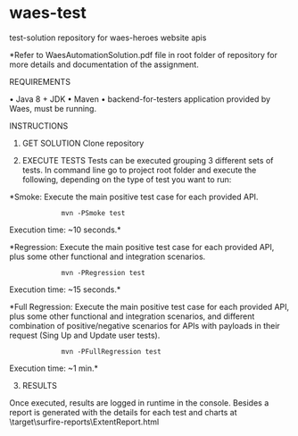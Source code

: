 # waes-test
test-solution repository for waes-heroes website apis

*Refer to WaesAutomationSolution.pdf file in root folder of repository for more details and documentation of the assignment.


REQUIREMENTS

•	Java 8 + JDK
•	Maven
•	backend-for-testers  application provided by Waes, must be running.


INSTRUCTIONS

1)	GET SOLUTION
Clone repository


2)	EXECUTE TESTS
Tests can be executed grouping 3 different sets of tests. 
In command line go to project root folder and execute the following, depending on the type of test you want to run:

*Smoke: Execute the main positive test case for each provided API.

                 mvn -PSmoke test

Execution time: ~10 seconds.*

*Regression: Execute the main positive test case for each provided API, plus some other functional and integration scenarios.
                 
                 mvn -PRegression test

Execution time: ~15 seconds.*

*Full Regression: Execute the main positive test case for each provided API, plus some other functional and integration scenarios, and different combination of positive/negative scenarios for APIs with payloads in their request (Sing Up and Update user tests).

                 mvn -PFullRegression test

Execution time: ~1 min.*

3)	RESULTS

Once executed, results are logged in runtime in the console. Besides a report is generated with the details for each test and charts at \target\surfire-reports\ExtentReport.html

 

 
 
